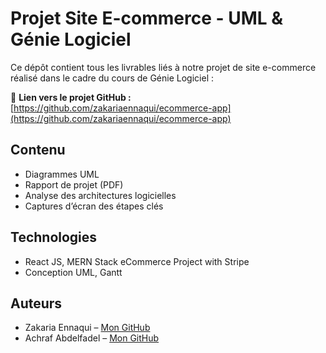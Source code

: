 # Projet Site E-commerce - UML & Génie Logiciel

Ce dépôt contient tous les livrables liés à notre projet de site e-commerce réalisé dans le cadre du cours de Génie Logiciel :

🔗 **Lien vers le projet GitHub :** [https://github.com/zakariaennaqui/ecommerce-app](https://github.com/zakariaennaqui/ecommerce-app)

## Contenu
- Diagrammes UML  
- Rapport de projet (PDF)  
- Analyse des architectures logicielles  
- Captures d’écran des étapes clés

## Technologies
- React JS, MERN Stack eCommerce Project with Stripe  
- Conception UML, Gantt
## Auteurs
- Zakaria Ennaqui – [Mon GitHub](https://github.com/zakariaennaqui)  
- Achraf Abdelfadel – [Mon GitHub](https://github.com/abdelfadelAchraf)  
